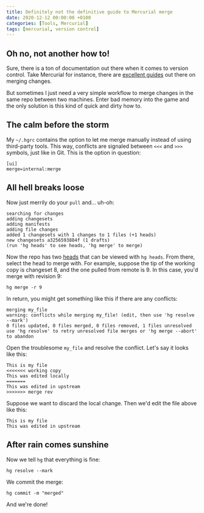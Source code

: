 ```yaml
---
title: Definitely not the definitive guide to Mercurial merge
date: 2020-12-12 00:00:00 +0100
categories: [Tools, Mercurial]
tags: [mercurial, version control]
---
```


## Oh no, not another how to!
Sure, there is a ton of documentation out there when it comes to version control. Take Mercurial for instance, there are [excellent guides][guide] out there on merging changes.

But sometimes I just need a very simple workflow to merge changes in the same repo between two machines. Enter bad memory into the game and the only solution is this kind of quick and dirty how to.

## The calm before the storm

My `~/.hgrc` contains the option to let me merge manually instead of using third-party tools. This way, conflicts are signaled between `<<<` and `>>>` symbols, just like in Git. This is the option in question:

```
[ui]
merge=internal:merge
```

## All hell breaks loose

Now just merrily do your `pull` and... uh-oh:

```
searching for changes
adding changesets
adding manifests
adding file changes
added 1 changesets with 1 changes to 1 files (+1 heads)
new changesets a3256593884f (1 drafts)
(run 'hg heads' to see heads, 'hg merge' to merge)
```

Now the repo has two [heads][] that can be viewed with `hg heads`. From there, select the head to merge with. For example, suppose the tip of the working copy is changeset 8, and the one pulled from remote is 9. In this case, you'd merge with revision 9:

```
hg merge -r 9
```

In return, you might get something like this if there are any conflicts:

```
merging my_file
warning: conflicts while merging my_file! (edit, then use 'hg resolve --mark')
0 files updated, 0 files merged, 0 files removed, 1 files unresolved
use 'hg resolve' to retry unresolved file merges or 'hg merge --abort' to abandon
```

Open the troublesome `my_file` and resolve the conflict. Let's say it looks like this:

```
This is my file
<<<<<<< working copy
This was edited locally
=======
This was edited in upstream
>>>>>>> merge rev
```

Suppose we want to discard the local change. Then we'd edit the file above like this:

```
This is my file
This was edited in upstream
```

## After rain comes sunshine

Now we tell `hg` that everything is fine:

```
hg resolve --mark
```

We commit the merge:

```
hg commit -m "merged"
```

And we're done!

<!-- links -->
[guide]: https://book.mercurial-scm.org/read/merge.html
[heads]: https://www.mercurial-scm.org/wiki/Head
